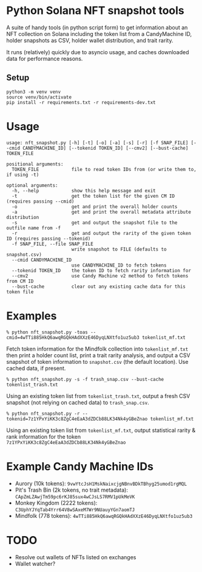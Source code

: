 # Python Solana NFT snapshot tools

A suite of handy tools (in python script form) to get information about an NFT collection on Solana including the token list from a CandyMachine ID,
holder snapshots as CSV, holder wallet distribution, and trait rarity.

It runs (relatively) quickly due to asyncio usage, and caches downloaded data for performance reasons.

## Setup

    python3 -m venv venv
    source venv/bin/activate
    pip install -r requirements.txt -r requirements-dev.txt

# Usage
    usage: nft_snapshot.py [-h] [-t] [-o] [-a] [-s] [-r] [-f SNAP_FILE] [--cmid CANDYMACHINE_ID] [--tokenid TOKEN_ID] [--cmv2] [--bust-cache] TOKEN_FILE
    
    positional arguments:
      TOKEN_FILE            file to read token IDs from (or write them to, if using -t)
    
    optional arguments:
      -h, --help            show this help message and exit
      -t                    get the token list for the given CM ID (requires passing --cmid)
      -o                    get and print the overall holder counts
      -a                    get and print the overall metadata attribute distribution
      -s                    get and output the snapshot file to the outfile name from -f
      -r                    get and output the rarity of the given token ID (requires passing --tokenid)
      -f SNAP_FILE, --file SNAP_FILE
                            write snapshot to FILE (defaults to snapshot.csv)
      --cmid CANDYMACHINE_ID
                            use CANDYMACHINE_ID to fetch tokens
      --tokenid TOKEN_ID    the token ID to fetch rarity information for
      --cmv2                use Candy Machine v2 method to fetch tokens from CM ID
      --bust-cache          clear out any existing cache data for this token file

# Examples

    % python nft_snapshot.py -toas --cmid=4wTTi885HkQ6awqRGQkHAdXXzE46DyqLNXtfo1uz5ub3 tokenlist_mf.txt
Fetch token information for the Mindfolk collection into `tokenlist_mf.txt` then print a holder count list, print a trait rarity analysis,
and output a CSV snapshot of token information to `snapshot.csv` (the default location). Use cached data, if present.

    % python nft_snapshot.py -s -f trash_snap.csv --bust-cache tokenlist_trash.txt
Using an existing token list from `tokenlist_trash.txt`, output a fresh CSV snapshot (not relying on cached data)
to `trash_snap.csv`.

    % python nft_snapshot.py -r --tokenid=7z1YPxYiKK3c8ZgC4eEaA3dZDCb88LK34Nk4yGBeZnao tokenlist_mf.txt
Using an existing token list from `tokenlist_mf.txt`, output statistical rarity & rank information for the token `7z1YPxYiKK3c8ZgC4eEaA3dZDCb88LK34Nk4yGBeZnao`

# Example Candy Machine IDs
* Aurory (10k tokens): `9vwYtcJsH1MskNaixcjgNBnvBDkTBhyg25umod1rgMQL`
* Pit's Trash Bin (2k tokens, no trait metadata): `CApZmLZAwjTm59pc6rKJ85sux4wCJsLS7RMV1pUkMeVK`
* Monkey Kingdom (2222 tokens): `C3UphYJYqTab4Yrr64V8wSAxeM7Wr9NUauyYGn7aomTJ`
* Mindfolk (778 tokens): `4wTTi885HkQ6awqRGQkHAdXXzE46DyqLNXtfo1uz5ub3`

# TODO
- Resolve out wallets of NFTs listed on exchanges
- Wallet watcher?

